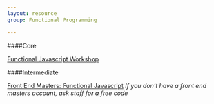 ```yaml
---
layout: resource
group: Functional Programming

---
```

<!-- General resources go here -->

####Core

[Functional Javascript Workshop](https://github.com/timoxley/functional-javascript-workshop)

####Intermediate

[Front End Masters: Functional Javascript](https://frontendmasters.com/courses/functional-javascript/)
*If you don't have a front end masters account, ask staff for a free code*

<!-- ####Advanced -->

<!-- ####Jedi -->
